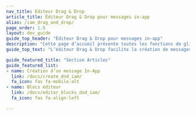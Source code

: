 ```yaml
---
nav_title: Éditeur Drag & Drop
article_title: Éditeur Drag & Drop pour messages in-app
alias: /iam_drag_and_drop/
page_order: 1.5
layout: dev_guide
guide_top_header: "Éditeur Drag & Drop pour messages in-app"
description: "Cette page d’accueil présente toutes les fonctions de glisser-déposer des messages in-app, comme la façon de créer un message in-app à l’aide de l’éditeur Drag & Drop, ainsi qu’une explication sur les blocs d’éditeur."
guide_top_text: "L’éditeur Drag & Drop facilite la création de messages in-app Braze. Grâce à l’expérience de modification en glisser-déposer, vous pouvez créer des messages in-app personnalisés pour les applications mobiles et les navigateurs Web sans utiliser HTML."

guide_featured_title: "Section Articles"
guide_featured_list:
- name: Création d’un message In-App
  link: /docs/create_dnd_iam/
  fa_icon: fas fa-mobile-alt
- name: Blocs éditeur
  link: /docs/editor_blocks_dnd_iam/
  fa_icon: fas fa-align-left

---
```

<br><br>